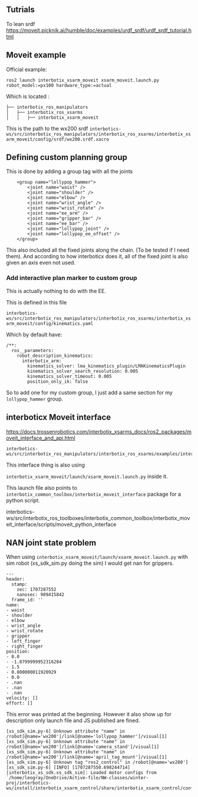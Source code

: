 

## Tutrials 

To lean srdf
https://moveit.picknik.ai/humble/doc/examples/urdf_srdf/urdf_srdf_tutorial.html

## Moveit example 

Official example: 
```
ros2 launch interbotix_xsarm_moveit xsarm_moveit.launch.py robot_model:=px100 hardware_type:=actual
```

Which is located :
```
├── interbotix_ros_manipulators
│   ├── interbotix_ros_xsarms
│   │   ├── interbotix_xsarm_moveit
```

This is the path to the wx200 srdf 
`interbotics-ws/src/interbotix_ros_manipulators/interbotix_ros_xsarms/interbotix_xsarm_moveit/config/srdf/wx200.srdf.xacro`


## Defining custom planning group

This is done by adding a group tag with all the joints 

```
    <group name="lollypop_hammer">
        <joint name="waist" />
        <joint name="shoulder" />
        <joint name="elbow" />
        <joint name="wrist_angle" />
        <joint name="wrist_rotate" />
        <joint name="ee_arm" />
        <joint name="gripper_bar" />
        <joint name="ee_bar" />
        <joint name="lollypop_joint" />
        <joint name="lollypop_ee_offset" />
    </group>
```

This also included all the fixed joints along the chain. (To be tested if I need them). And according to how interboticx does it, all of the fixed joint is also given an axis even not used.

### Add interactive plan marker to custom group 

This is actually nothing to do with the EE. 

This is defined in this file 

`interbotics-ws/src/interbotix_ros_manipulators/interbotix_ros_xsarms/interbotix_xsarm_moveit/config/kinematics.yaml`

Which by default have:
```
/**:
  ros__parameters:
    robot_description_kinematics:
      interbotix_arm:
        kinematics_solver: lma_kinematics_plugin/LMAKinematicsPlugin
        kinematics_solver_search_resolution: 0.005
        kinematics_solver_timeout: 0.005
        position_only_ik: false
```
So to add one for my custom group, I just add a same section for my `lollypop_hammer` group. 


## interboticx Moveit interface 

https://docs.trossenrobotics.com/interbotix_xsarms_docs/ros2_packages/moveit_interface_and_api.html


```
interbotics-ws/src/interbotix_ros_manipulators/interbotix_ros_xsarms/examples/interbotix_xsarm_moveit_interface/launch/xsarm_moveit_interface.launch.py
```

This interface thing is also using 

`interbotix_xsarm_moveit/launch/xsarm_moveit.launch.py` inside it.

This launch file also points to `interbotix_common_toolbox/interbotix_moveit_interface` package for a python script.

interbotics-ws/src/interbotix_ros_toolboxes/interbotix_common_toolbox/interbotix_moveit_interface/scripts/moveit_python_interface


## NAN joint state problem 

When using `interbotix_xsarm_moveit/launch/xsarm_moveit.launch.py` with sim robot (xs_sdk_sim.py doing the sim) I would get nan for grippers.

```
---
header:
  stamp:
    sec: 1707287552
    nanosec: 909415842
  frame_id: ''
name:
- waist
- shoulder
- elbow
- wrist_angle
- wrist_rotate
- gripper
- left_finger
- right_finger
position:
- 0.0
- -1.8799999952316284
- 1.5
- 0.800000011920929
- 0.0
- .nan
- .nan
- .nan
velocity: []
effort: []

```

This error was printed at the beginning. However it also show up for description only launch file and JS published are fined.
```
[xs_sdk_sim.py-6] Unknown attribute "name" in /robot[@name='wx200']/link[@name='lollypop_hammer']/visual[1]
[xs_sdk_sim.py-6] Unknown attribute "name" in /robot[@name='wx200']/link[@name='camera_stand']/visual[1]
[xs_sdk_sim.py-6] Unknown attribute "name" in /robot[@name='wx200']/link[@name='april_tag_mount']/visual[1]
[xs_sdk_sim.py-6] Unknown tag "ros2_control" in /robot[@name='wx200']
[xs_sdk_sim.py-6] [INFO] [1707287550.698244714] [interbotix_xs_sdk.xs_sdk_sim]: Loaded motor configs from `/home/leogray/OneDrive/Active-file/NW-classes/winter-proj/interbotics-ws/install/interbotix_xsarm_control/share/interbotix_xsarm_control/config/wx200.yaml`.
```